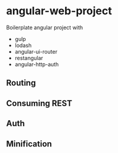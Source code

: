# angular-web-project

Boilerplate angular project with

- gulp
- lodash
- angular-ui-router
- restangular
- angular-http-auth


## Routing


## Consuming REST


## Auth


## Minification